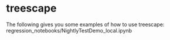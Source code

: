 # treescape
The following gives you some examples of how to use treescape:
regression_notebooks/NightlyTestDemo_local.ipynb 


